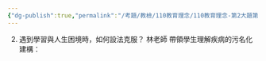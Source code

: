 ```yaml
---
{"dg-publish":true,"permalink":"/考題/教檢/110教育理念/110教育理念-第2大題第2題/","tags":["考題","題目","未完"]}
---
```


2. 遇到學習與人生困境時，如何設法克服？ 
林老師 帶領學生理解疾病的污名化建構： 
